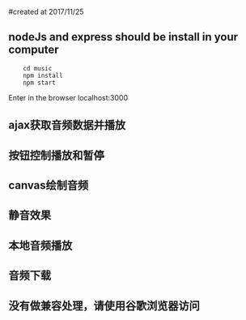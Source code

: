 #created at 2017/11/25

## nodeJs and express should be install in your computer

````
	cd music
	npm install 
	npm start

````

Enter in the browser localhost:3000

## ajax获取音频数据并播放
## 按钮控制播放和暂停
## canvas绘制音频
## 静音效果
## 本地音频播放
## 音频下载

## 没有做兼容处理，请使用谷歌浏览器访问
